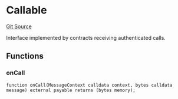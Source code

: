 # Callable
[Git Source](https://github.com/zeta-chain/protocol-contracts/blob/57d1446373e344f7366de3008e0bf2b97aeeabf8/contracts/evm/interfaces/IGatewayEVM.sol)

Interface implemented by contracts receiving authenticated calls.


## Functions
### onCall


```solidity
function onCall(MessageContext calldata context, bytes calldata message) external payable returns (bytes memory);
```


